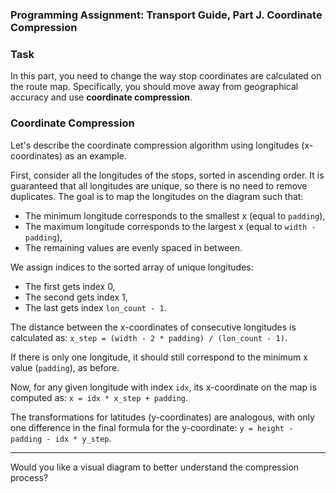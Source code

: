 
### **Programming Assignment: Transport Guide, Part J. Coordinate Compression**

### Task

In this part, you need to change the way stop coordinates are calculated on the route map. Specifically, you should move away from geographical accuracy and use **coordinate compression**.

### Coordinate Compression

Let's describe the coordinate compression algorithm using longitudes (x-coordinates) as an example.

First, consider all the longitudes of the stops, sorted in ascending order. It is guaranteed that all longitudes are unique, so there is no need to remove duplicates. The goal is to map the longitudes on the diagram such that:

* The minimum longitude corresponds to the smallest x (equal to `padding`),
* The maximum longitude corresponds to the largest x (equal to `width - padding`),
* The remaining values are evenly spaced in between.

We assign indices to the sorted array of unique longitudes:

* The first gets index 0,
* The second gets index 1,
* The last gets index `lon_count - 1`.

The distance between the x-coordinates of consecutive longitudes is calculated as:
`x_step = (width - 2 * padding) / (lon_count - 1)`.

If there is only one longitude, it should still correspond to the minimum x value (`padding`), as before.

Now, for any given longitude with index `idx`, its x-coordinate on the map is computed as:
`x = idx * x_step + padding`.

The transformations for latitudes (y-coordinates) are analogous, with only one difference in the final formula for the y-coordinate:
`y = height - padding - idx * y_step`.

---

Would you like a visual diagram to better understand the compression process?
